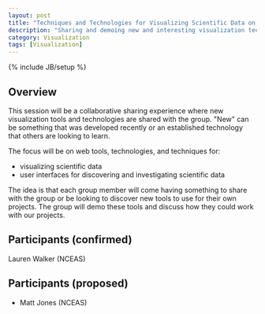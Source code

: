 ```yaml
---
layout: post
title: "Techniques and Technologies for Visualizing Scientific Data on the Web"
description: "Sharing and demoing new and interesting visualization techniques and technologies."
category: Visualization 
tags: [Visualization]
---
```

{% include JB/setup %}

## Overview
This session will be a collaborative sharing experience where new visualization tools and technologies are shared with the group. "New" can be something
that was developed recently or an established technology that others are looking to learn.

The focus will be on web tools, technologies, and techniques for:

- visualizing scientific data
- user interfaces for discovering and investigating scientific data

The idea is that each group member will come having something to share with the group or be looking to discover new tools to use for their
own projects. The group will demo these tools and discuss how they could work with our projects.

## Participants (confirmed)
Lauren Walker (NCEAS)

## Participants (proposed)

- Matt Jones (NCEAS)
